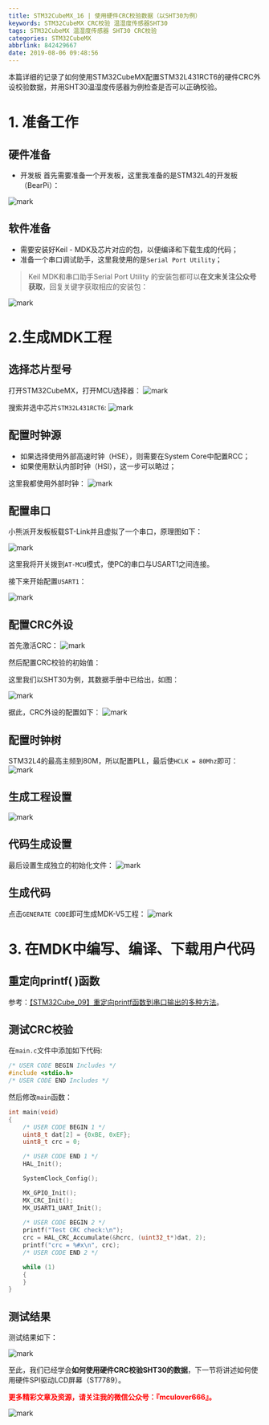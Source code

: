 ```yaml
---
title: STM32CubeMX_16 | 使用硬件CRC校验数据（以SHT30为例）
keywords: STM32CubeMX CRC校验 温湿度传感器SHT30
tags: STM32CubeMX 温湿度传感器 SHT30 CRC校验
categories: STM32CubeMX
abbrlink: 842429667
date: 2019-08-06 09:48:56
---
```


本篇详细的记录了如何使用STM32CubeMX配置STM32L431RCT6的硬件CRC外设校验数据，并用SHT30温湿度传感器为例检查是否可以正确校验。
<!--more-->

# 1. 准备工作
## 硬件准备
- 开发板
首先需要准备一个开发板，这里我准备的是STM32L4的开发板（BearPi）：

![mark](http://mculover666.cn/image/20190806/9uiPTi5odYSj.png?imageslim)

## 软件准备
- 需要安装好Keil - MDK及芯片对应的包，以便编译和下载生成的代码；
- 准备一个串口调试助手，这里我使用的是`Serial Port Utility`；

>Keil MDK和串口助手Serial Port Utility 的安装包都可以**在文末关注公众号获取**，回复关键字获取相应的安装包：

![mark](http://mculover666.cn/image/20190814/gubaOwmETp1w.png?imageslim)

# 2.生成MDK工程
## 选择芯片型号
打开STM32CubeMX，打开MCU选择器：
![mark](http://mculover666.cn/image/20190806/gBP6glmUSH80.png?imageslim)

搜索并选中芯片`STM32L431RCT6`:
![mark](http://mculover666.cn/image/20190806/gnyHwdl53uVD.png?imageslim)

## 配置时钟源
- 如果选择使用外部高速时钟（HSE），则需要在System Core中配置RCC；
- 如果使用默认内部时钟（HSI），这一步可以略过；

这里我都使用外部时钟：
![mark](http://mculover666.cn/image/20190806/k593lGGb5tlW.png?imageslim)

## 配置串口
小熊派开发板板载ST-Link并且虚拟了一个串口，原理图如下：

![mark](http://mculover666.cn/image/20190814/IwyXONVefPx9.png?imageslim)

这里我将开关拨到`AT-MCU`模式，使PC的串口与USART1之间连接。

接下来开始配置`USART1`：

![mark](http://mculover666.cn/image/20190814/nLMRMYtmzghl.png?imageslim)

## 配置CRC外设
首先激活CRC：
![mark](http://mculover666.cn/image/20190811/AdBDzKeEu9tX.png?imageslim)

然后配置CRC校验的初始值：

这里我们以SHT30为例，其数据手册中已给出，如图：

![mark](http://mculover666.cn/image/20190809/wtLIFxbSLyon.png?imageslim)

据此，CRC外设的配置如下：
![mark](http://mculover666.cn/image/20190811/GHPasXPYsCiX.png?imageslim)

## 配置时钟树
STM32L4的最高主频到80M，所以配置PLL，最后使`HCLK = 80Mhz`即可：
![mark](http://mculover666.cn/image/20190806/1TQg7frjRpVr.png?imageslim)

## 生成工程设置
![mark](http://mculover666.cn/image/20190811/8pAljFetp84X.png?imageslim)

## 代码生成设置
最后设置生成独立的初始化文件：
![mark](http://mculover666.cn/image/20190806/T6WvSK6Dfpts.png?imageslim)

## 生成代码
点击`GENERATE CODE`即可生成MDK-V5工程：
![mark](http://mculover666.cn/image/20190806/s0jGhLBWW6Cm.png?imageslim)

# 3. 在MDK中编写、编译、下载用户代码
## 重定向printf( )函数

参考：[【STM32Cube_09】重定向printf函数到串口输出的多种方法](https://www.mculover666.cn/2019/07/30/STM32Cube/【STM32Cube-09】重定向printf函数到串口输出的多种方法/)。


## 测试CRC校验
在`main.c`文件中添加如下代码:
```c
/* USER CODE BEGIN Includes */
#include <stdio.h>
/* USER CODE END Includes */
```
然后修改`main`函数：
```c
int main(void)
{
    /* USER CODE BEGIN 1 */
	uint8_t dat[2] = {0xBE, 0xEF};
	uint8_t crc = 0;

    /* USER CODE END 1 */
    HAL_Init();

    SystemClock_Config();

    MX_GPIO_Init();
    MX_CRC_Init();
    MX_USART1_UART_Init();
  
    /* USER CODE BEGIN 2 */
	printf("Test CRC check:\n");
	crc = HAL_CRC_Accumulate(&hcrc, (uint32_t*)dat, 2);
	printf("crc = %#x\n", crc);
    /* USER CODE END 2 */

    while (1)
    {
    }
}
```
## 测试结果
测试结果如下：

![mark](http://mculover666.cn/image/20190811/cmbdUIcWEkcQ.png?imageslim)

至此，我们已经学会**如何使用硬件CRC校验SHT30的数据**，下一节将讲述如何使用硬件SPI驱动LCD屏幕（ST7789）。

**<font color="#FF0000">更多精彩文章及资源，请关注我的微信公众号：『mculover666』。</font>**

![mark](http://mculover666.cn/image/20190814/NQqt1eRxrl1K.png?imageslim)